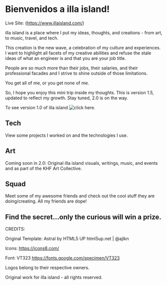 # Bienvenidos a illa island!
Live Site: (https://www.illaisland.com/)

illa island is a place where I put my ideas, thoughts, and creations - from art, to music, travel, and tech.

This creation is the new wave, a celebration of my culture and experiences. I want to highlight all facets of my creative abilities and refuse the stale ideas of what an engineer is and that you are your job title. 

People are so much more than their jobs, their salaries, and their professional facades and I strive to shine outside of those limitations. 

You get all of me, or you get none of me.

So, I hope you enjoy this mini trip inside my thoughts.
This is version 1.5, updated to reflect my growth. Stay tuned, 2.0 is on the way.

To see version 1.0 of illa island ![click here](https://github.com/lpercivalDEV/old_illaisland).


## Tech
View some projects I worked on and the technologies I use.

## Art
Coming soon in 2.0: Original illa island visuals, writings, music, and events and as part of the KHF Art Collective.

## Squad
Meet some of my awesome friends and check out the cool stuff they are doing/creating. All my friends are dope!

## Find the secret...only the curious will win a prize.



CREDITS:

Original Template:
Astral by HTML5 UP
html5up.net | @ajlkn

Icons:
https://icons8.com/

Font:
VT323
https://fonts.google.com/specimen/VT323

Logos belong to their respective owners.

Original work for illa island - all rights reserved. 
